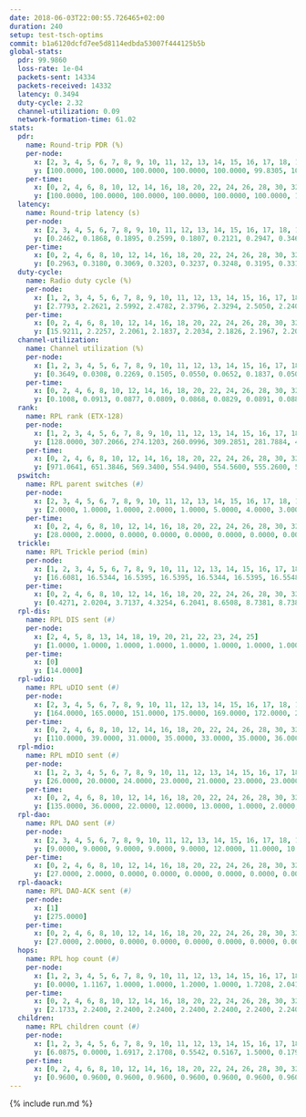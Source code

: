 ```yaml
---
date: 2018-06-03T22:00:55.726465+02:00
duration: 240
setup: test-tsch-optims
commit: b1a6120dcfd7ee5d8114edbda53007f444125b5b
global-stats:
  pdr: 99.9860
  loss-rate: 1e-04
  packets-sent: 14334
  packets-received: 14332
  latency: 0.3494
  duty-cycle: 2.32
  channel-utilization: 0.09
  network-formation-time: 61.02
stats:
  pdr:
    name: Round-trip PDR (%)
    per-node:
      x: [2, 3, 4, 5, 6, 7, 8, 9, 10, 11, 12, 13, 14, 15, 16, 17, 18, 19, 20, 21, 22, 23, 24, 25]
      y: [100.0000, 100.0000, 100.0000, 100.0000, 100.0000, 99.8305, 100.0000, 100.0000, 100.0000, 100.0000, 100.0000, 100.0000, 100.0000, 99.8395, 100.0000, 100.0000, 100.0000, 100.0000, 100.0000, 100.0000, 100.0000, 100.0000, 100.0000, 100.0000]
    per-time:
      x: [0, 2, 4, 6, 8, 10, 12, 14, 16, 18, 20, 22, 24, 26, 28, 30, 32, 34, 36, 38, 40, 42, 44, 46, 48, 50, 52, 54, 56, 58, 60, 62, 64, 66, 68, 70, 72, 74, 76, 78, 80, 82, 84, 86, 88, 90, 92, 94, 96, 98, 100, 102, 104, 106, 108, 110, 112, 114, 116, 118, 120, 122, 124, 126, 128, 130, 132, 134, 136, 138, 140, 142, 144, 146, 148, 150, 152, 154, 156, 158, 160, 162, 164, 166, 168, 170, 172, 174, 176, 178, 180, 182, 184, 186, 188, 190, 192, 194, 196, 198, 200, 202, 204, 206, 208, 210, 212, 214, 216, 218, 220, 222, 224, 226, 228, 230, 232, 234, 236, 238]
      y: [100.0000, 100.0000, 100.0000, 100.0000, 100.0000, 100.0000, 100.0000, 100.0000, 100.0000, 100.0000, 100.0000, 100.0000, 100.0000, 100.0000, 100.0000, 100.0000, 100.0000, 100.0000, 100.0000, 100.0000, 100.0000, 100.0000, 100.0000, 100.0000, 100.0000, 100.0000, 100.0000, 100.0000, 100.0000, 100.0000, 100.0000, 100.0000, 100.0000, 99.1667, 100.0000, 100.0000, 100.0000, 100.0000, 100.0000, 100.0000, 100.0000, 100.0000, 100.0000, 100.0000, 100.0000, 100.0000, 100.0000, 100.0000, 100.0000, 100.0000, 100.0000, 100.0000, 100.0000, 100.0000, 100.0000, 100.0000, 100.0000, 100.0000, 100.0000, 100.0000, 100.0000, 100.0000, 100.0000, 100.0000, 100.0000, 100.0000, 100.0000, 99.1667, 100.0000, 100.0000, 100.0000, 100.0000, 100.0000, 100.0000, 100.0000, 100.0000, 100.0000, 100.0000, 100.0000, 100.0000, 100.0000, 100.0000, 100.0000, 100.0000, 100.0000, 100.0000, 100.0000, 100.0000, 100.0000, 100.0000, 100.0000, 100.0000, 100.0000, 100.0000, 100.0000, 100.0000, 100.0000, 100.0000, 100.0000, 100.0000, 100.0000, 100.0000, 100.0000, 100.0000, 100.0000, 100.0000, 100.0000, 100.0000, 100.0000, 100.0000, 100.0000, 100.0000, 100.0000, 100.0000, 100.0000, 100.0000, 100.0000, 100.0000, 100.0000, 100.0000]
  latency:
    name: Round-trip latency (s)
    per-node:
      x: [2, 3, 4, 5, 6, 7, 8, 9, 10, 11, 12, 13, 14, 15, 16, 17, 18, 19, 20, 21, 22, 23, 24, 25]
      y: [0.2462, 0.1868, 0.1895, 0.2599, 0.1807, 0.2121, 0.2947, 0.3466, 0.2041, 0.2865, 0.2376, 0.3900, 0.4114, 0.3566, 0.3324, 0.3020, 0.4065, 0.3880, 0.4252, 0.4712, 0.5552, 0.5989, 0.5859, 0.5622]
    per-time:
      x: [0, 2, 4, 6, 8, 10, 12, 14, 16, 18, 20, 22, 24, 26, 28, 30, 32, 34, 36, 38, 40, 42, 44, 46, 48, 50, 52, 54, 56, 58, 60, 62, 64, 66, 68, 70, 72, 74, 76, 78, 80, 82, 84, 86, 88, 90, 92, 94, 96, 98, 100, 102, 104, 106, 108, 110, 112, 114, 116, 118, 120, 122, 124, 126, 128, 130, 132, 134, 136, 138, 140, 142, 144, 146, 148, 150, 152, 154, 156, 158, 160, 162, 164, 166, 168, 170, 172, 174, 176, 178, 180, 182, 184, 186, 188, 190, 192, 194, 196, 198, 200, 202, 204, 206, 208, 210, 212, 214, 216, 218, 220, 222, 224, 226, 228, 230, 232, 234, 236, 238]
      y: [0.2963, 0.3180, 0.3069, 0.3203, 0.3237, 0.3248, 0.3195, 0.3318, 0.3317, 0.3337, 0.3317, 0.3406, 0.3205, 0.3145, 0.3263, 0.3147, 0.2769, 0.2962, 0.3146, 0.3270, 0.3082, 0.3340, 0.3151, 0.2930, 0.3140, 0.3520, 0.3099, 0.2999, 0.3272, 0.3397, 0.3085, 0.3017, 0.3510, 0.3340, 0.3649, 0.3411, 0.3249, 0.3384, 0.3037, 0.3600, 0.3192, 0.3321, 0.3133, 0.3137, 0.3380, 0.2866, 0.3114, 0.3226, 0.3045, 0.3351, 0.3544, 0.3161, 0.3501, 0.3680, 0.3606, 0.3479, 0.3622, 0.3252, 0.3240, 0.3527, 0.3558, 0.3827, 0.3534, 0.3516, 0.3430, 0.3546, 0.3394, 0.3139, 0.3479, 0.3427, 0.3487, 0.3243, 0.3137, 0.2869, 0.2879, 0.2707, 0.2894, 0.2869, 0.2763, 0.3010, 0.2988, 0.3127, 0.2958, 0.2812, 0.3306, 0.3030, 0.3135, 0.3374, 0.3187, 0.3598, 0.3588, 0.3196, 0.3116, 0.3135, 0.3100, 0.3119, 0.5371, 0.2893, 0.3017, 0.2745, 0.3326, 0.3739, 0.5526, 0.5193, 0.3269, 0.2926, 0.3183, 0.3533, 0.7660, 0.5664, 0.4708, 0.3271, 0.3128, 0.4015, 1.0388, 0.6990, 0.5633, 0.4922, 0.3796, 0.3779]
  duty-cycle:
    name: Radio duty cycle (%)
    per-node:
      x: [1, 2, 3, 4, 5, 6, 7, 8, 9, 10, 11, 12, 13, 14, 15, 16, 17, 18, 19, 20, 21, 22, 23, 24, 25]
      y: [2.7793, 2.2621, 2.5992, 2.4782, 2.3796, 2.3294, 2.5050, 2.2406, 2.1464, 2.1022, 2.2758, 2.2809, 2.4354, 2.3071, 2.4182, 2.2243, 2.3861, 2.3107, 2.2373, 2.3469, 2.1749, 2.2876, 2.1734, 2.2477, 2.1674]
    per-time:
      x: [0, 2, 4, 6, 8, 10, 12, 14, 16, 18, 20, 22, 24, 26, 28, 30, 32, 34, 36, 38, 40, 42, 44, 46, 48, 50, 52, 54, 56, 58, 60, 62, 64, 66, 68, 70, 72, 74, 76, 78, 80, 82, 84, 86, 88, 90, 92, 94, 96, 98, 100, 102, 104, 106, 108, 110, 112, 114, 116, 118, 120, 122, 124, 126, 128, 130, 132, 134, 136, 138, 140, 142, 144, 146, 148, 150, 152, 154, 156, 158, 160, 162, 164, 166, 168, 170, 172, 174, 176, 178, 180, 182, 184, 186, 188, 190, 192, 194, 196, 198, 200, 202, 204, 206, 208, 210, 212, 214, 216, 218, 220, 222, 224, 226, 228, 230, 232, 234, 236, 238, 240]
      y: [15.9211, 2.2257, 2.2061, 2.1837, 2.2034, 2.1826, 2.1967, 2.2005, 2.2136, 2.1933, 2.1792, 2.2048, 2.1880, 2.1942, 2.2475, 2.2012, 2.1799, 2.1783, 2.1854, 2.2074, 2.1905, 2.1876, 2.2066, 2.2007, 2.2004, 2.1995, 2.2093, 2.1813, 2.2040, 2.2024, 2.2025, 2.1840, 2.1972, 2.2251, 2.2364, 2.2239, 2.2212, 2.2010, 2.2403, 2.2567, 2.2385, 2.2265, 2.2253, 2.2358, 2.2317, 2.2092, 2.1715, 2.2207, 2.2149, 2.2099, 2.2285, 2.2160, 2.2024, 2.2230, 2.2588, 2.2773, 2.2414, 2.2479, 2.2228, 2.2624, 2.2556, 2.2254, 2.2036, 2.2391, 2.2236, 2.2192, 2.2111, 2.2126, 2.2062, 2.2213, 2.2380, 2.1984, 2.2032, 2.2072, 2.1812, 2.1828, 2.1970, 2.1800, 2.1934, 2.2065, 2.1953, 2.2056, 2.2174, 2.2061, 2.1877, 2.2176, 2.2097, 2.1946, 2.2189, 2.2184, 2.2070, 2.1927, 2.2026, 2.2187, 2.2287, 2.1946, 2.2018, 2.2024, 2.2050, 2.1827, 2.2049, 2.1959, 2.1979, 2.2119, 2.2301, 2.2036, 2.2081, 2.1979, 2.1945, 2.2219, 2.1902, 2.2106, 2.2071, 2.1963, 2.1948, 2.1783, 2.2080, 2.2103, 2.2401, 2.2168, null]
  channel-utilization:
    name: Channel utilization (%)
    per-node:
      x: [1, 2, 3, 4, 5, 6, 7, 8, 9, 10, 11, 12, 13, 14, 15, 16, 17, 18, 19, 20, 21, 22, 23, 24, 25]
      y: [0.3649, 0.0308, 0.2269, 0.1505, 0.0550, 0.0652, 0.1837, 0.0509, 0.0330, 0.0516, 0.0714, 0.1183, 0.0393, 0.0548, 0.1589, 0.0486, 0.1486, 0.0857, 0.0440, 0.0741, 0.0436, 0.0396, 0.0313, 0.0338, 0.0315]
    per-time:
      x: [0, 2, 4, 6, 8, 10, 12, 14, 16, 18, 20, 22, 24, 26, 28, 30, 32, 34, 36, 38, 40, 42, 44, 46, 48, 50, 52, 54, 56, 58, 60, 62, 64, 66, 68, 70, 72, 74, 76, 78, 80, 82, 84, 86, 88, 90, 92, 94, 96, 98, 100, 102, 104, 106, 108, 110, 112, 114, 116, 118, 120, 122, 124, 126, 128, 130, 132, 134, 136, 138, 140, 142, 144, 146, 148, 150, 152, 154, 156, 158, 160, 162, 164, 166, 168, 170, 172, 174, 176, 178, 180, 182, 184, 186, 188, 190, 192, 194, 196, 198, 200, 202, 204, 206, 208, 210, 212, 214, 216, 218, 220, 222, 224, 226, 228, 230, 232, 234, 236, 238, 240]
      y: [0.1008, 0.0913, 0.0877, 0.0809, 0.0868, 0.0829, 0.0891, 0.0880, 0.0912, 0.0883, 0.0830, 0.0908, 0.0856, 0.0869, 0.1046, 0.0865, 0.0810, 0.0812, 0.0832, 0.0908, 0.0851, 0.0840, 0.0910, 0.0853, 0.0877, 0.0894, 0.0923, 0.0822, 0.0928, 0.0912, 0.0906, 0.0824, 0.0865, 0.0947, 0.0962, 0.0934, 0.0933, 0.0860, 0.0972, 0.1041, 0.0956, 0.0949, 0.0939, 0.0972, 0.0966, 0.0896, 0.0774, 0.0932, 0.0900, 0.0870, 0.0955, 0.0892, 0.0881, 0.0945, 0.1050, 0.1094, 0.0987, 0.1008, 0.0910, 0.1022, 0.1022, 0.0981, 0.0947, 0.1004, 0.0950, 0.0946, 0.0894, 0.0884, 0.0877, 0.0926, 0.0992, 0.0860, 0.0864, 0.0889, 0.0791, 0.0798, 0.0840, 0.0789, 0.0839, 0.0868, 0.0839, 0.0878, 0.0923, 0.0865, 0.0808, 0.0892, 0.0875, 0.0827, 0.0916, 0.0922, 0.0877, 0.0832, 0.0838, 0.0901, 0.0927, 0.0824, 0.0850, 0.0875, 0.0868, 0.0795, 0.0862, 0.0832, 0.0851, 0.0888, 0.0930, 0.0857, 0.0873, 0.0867, 0.0840, 0.0928, 0.0838, 0.0861, 0.0881, 0.0828, 0.0843, 0.0799, 0.0889, 0.0896, 0.0996, 0.0913, null]
  rank:
    name: RPL rank (ETX-128)
    per-node:
      x: [1, 2, 3, 4, 5, 6, 7, 8, 9, 10, 11, 12, 13, 14, 15, 16, 17, 18, 19, 20, 21, 22, 23, 24, 25]
      y: [128.0000, 307.2066, 274.1203, 260.0996, 309.2851, 281.7884, 402.2939, 476.9795, 544.1564, 414.4876, 426.8395, 354.2531, 576.4170, 574.6073, 571.8097, 600.0283, 585.5618, 719.7680, 732.9801, 767.5887, 838.4597, 875.2016, 884.7903, 875.7280, 940.6414]
    per-time:
      x: [0, 2, 4, 6, 8, 10, 12, 14, 16, 18, 20, 22, 24, 26, 28, 30, 32, 34, 36, 38, 40, 42, 44, 46, 48, 50, 52, 54, 56, 58, 60, 62, 64, 66, 68, 70, 72, 74, 76, 78, 80, 82, 84, 86, 88, 90, 92, 94, 96, 98, 100, 102, 104, 106, 108, 110, 112, 114, 116, 118, 120, 122, 124, 126, 128, 130, 132, 134, 136, 138, 140, 142, 144, 146, 148, 150, 152, 154, 156, 158, 160, 162, 164, 166, 168, 170, 172, 174, 176, 178, 180, 182, 184, 186, 188, 190, 192, 194, 196, 198, 200, 202, 204, 206, 208, 210, 212, 214, 216, 218, 220, 222, 224, 226, 228, 230, 232, 234, 236, 238, 240]
      y: [971.0641, 651.3846, 569.3400, 554.9400, 554.5600, 555.2600, 558.7000, 554.1400, 561.4800, 584.9216, 594.9400, 599.3600, 598.1600, 587.8431, 588.2778, 568.8235, 538.2200, 536.0600, 534.8600, 539.7255, 538.7843, 525.5600, 540.3600, 533.0800, 535.6346, 560.3400, 573.9000, 561.4038, 574.6800, 578.2549, 593.5962, 600.9412, 616.3137, 635.5283, 604.6154, 577.5000, 604.9000, 606.4706, 599.2353, 601.8302, 589.7200, 572.8235, 587.5686, 624.5200, 605.4906, 600.7451, 602.8000, 615.7500, 621.7037, 605.4600, 624.2600, 641.8400, 640.8000, 644.0192, 642.4386, 574.8824, 602.4231, 587.0200, 581.8600, 597.8431, 594.9808, 574.8431, 569.9200, 579.1731, 555.1887, 525.0769, 514.3725, 516.1765, 509.4000, 512.4600, 518.0400, 513.1800, 511.4902, 499.0741, 507.4600, 521.4800, 528.4800, 530.5400, 541.1731, 519.9231, 519.5192, 508.3200, 508.1509, 492.5098, 483.2549, 485.0600, 477.2200, 482.6400, 479.9020, 500.4340, 484.2400, 483.2941, 473.1800, 481.8600, 484.0577, 491.5000, 495.5600, 500.3400, 498.5600, 495.1200, 499.0588, 520.2400, 519.0000, 509.7925, 487.0600, 489.7000, 499.7692, 482.9000, 485.8200, 496.5849, 490.4423, 481.5400, 479.6000, 489.4600, 497.9804, 493.8400, 494.4600, 528.2115, 525.1607, 507.2200, null]
  pswitch:
    name: RPL parent switches (#)
    per-node:
      x: [2, 3, 4, 5, 6, 7, 8, 9, 10, 11, 12, 13, 14, 15, 16, 17, 18, 19, 20, 21, 22, 23, 24, 25]
      y: [2.0000, 1.0000, 1.0000, 2.0000, 1.0000, 5.0000, 4.0000, 3.0000, 2.0000, 3.0000, 1.0000, 7.0000, 7.0000, 7.0000, 7.0000, 11.0000, 10.0000, 11.0000, 8.0000, 8.0000, 8.0000, 8.0000, 10.0000, 11.0000]
    per-time:
      x: [0, 2, 4, 6, 8, 10, 12, 14, 16, 18, 20, 22, 24, 26, 28, 30, 32, 34, 36, 38, 40, 42, 44, 46, 48, 50, 52, 54, 56, 58, 60, 62, 64, 66, 68, 70, 72, 74, 76, 78, 80, 82, 84, 86, 88, 90, 92, 94, 96, 98, 100, 102, 104, 106, 108, 110, 112, 114, 116, 118, 120, 122, 124, 126, 128, 130, 132, 134, 136, 138, 140, 142, 144, 146, 148, 150, 152, 154, 156, 158, 160, 162, 164, 166, 168, 170, 172, 174, 176, 178, 180, 182, 184, 186, 188, 190, 192, 194, 196, 198, 200, 202, 204, 206, 208, 210, 212, 214, 216, 218, 220, 222, 224, 226, 228, 230, 232, 234, 236]
      y: [28.0000, 2.0000, 0.0000, 0.0000, 0.0000, 0.0000, 0.0000, 0.0000, 0.0000, 1.0000, 0.0000, 0.0000, 0.0000, 1.0000, 4.0000, 1.0000, 0.0000, 0.0000, 0.0000, 1.0000, 1.0000, 0.0000, 0.0000, 0.0000, 2.0000, 0.0000, 0.0000, 2.0000, 0.0000, 1.0000, 2.0000, 1.0000, 1.0000, 3.0000, 2.0000, 0.0000, 0.0000, 1.0000, 1.0000, 3.0000, 0.0000, 1.0000, 1.0000, 0.0000, 3.0000, 1.0000, 0.0000, 2.0000, 4.0000, 0.0000, 0.0000, 0.0000, 0.0000, 2.0000, 7.0000, 1.0000, 2.0000, 0.0000, 0.0000, 1.0000, 2.0000, 1.0000, 0.0000, 2.0000, 3.0000, 2.0000, 1.0000, 1.0000, 0.0000, 0.0000, 0.0000, 0.0000, 1.0000, 4.0000, 0.0000, 0.0000, 0.0000, 0.0000, 2.0000, 2.0000, 2.0000, 0.0000, 3.0000, 1.0000, 1.0000, 0.0000, 0.0000, 0.0000, 1.0000, 3.0000, 0.0000, 1.0000, 0.0000, 0.0000, 2.0000, 0.0000, 0.0000, 0.0000, 0.0000, 0.0000, 1.0000, 0.0000, 0.0000, 3.0000, 0.0000, 0.0000, 2.0000, 0.0000, 0.0000, 3.0000, 2.0000, 0.0000, 0.0000, 0.0000, 1.0000, 0.0000, 0.0000, 2.0000, 6.0000]
  trickle:
    name: RPL Trickle period (min)
    per-node:
      x: [1, 2, 3, 4, 5, 6, 7, 8, 9, 10, 11, 12, 13, 14, 15, 16, 17, 18, 19, 20, 21, 22, 23, 24, 25]
      y: [16.6081, 16.5344, 16.5395, 16.5395, 16.5344, 16.5395, 16.5548, 16.4788, 16.5472, 16.5795, 16.4756, 16.5395, 16.4832, 16.4829, 16.5623, 15.3384, 16.5075, 16.5645, 16.5681, 16.5329, 16.5571, 16.3157, 16.5310, 16.5640, 16.4990]
    per-time:
      x: [0, 2, 4, 6, 8, 10, 12, 14, 16, 18, 20, 22, 24, 26, 28, 30, 32, 34, 36, 38, 40, 42, 44, 46, 48, 50, 52, 54, 56, 58, 60, 62, 64, 66, 68, 70, 72, 74, 76, 78, 80, 82, 84, 86, 88, 90, 92, 94, 96, 98, 100, 102, 104, 106, 108, 110, 112, 114, 116, 118, 120, 122, 124, 126, 128, 130, 132, 134, 136, 138, 140, 142, 144, 146, 148, 150, 152, 154, 156, 158, 160, 162, 164, 166, 168, 170, 172, 174, 176, 178, 180, 182, 184, 186, 188, 190, 192, 194, 196, 198, 200, 202, 204, 206, 208, 210, 212, 214, 216, 218, 220, 222, 224, 226, 228, 230, 232, 234, 236, 238, 240]
      y: [0.4271, 2.0204, 3.7137, 4.3254, 6.2041, 8.6508, 8.7381, 8.7381, 8.9129, 16.7909, 17.4763, 17.4763, 17.4763, 17.4763, 17.4763, 17.4763, 17.4763, 17.4763, 17.4763, 17.4763, 17.4763, 17.4763, 17.4763, 17.4763, 17.4763, 17.4763, 17.4763, 17.4763, 17.4763, 17.4763, 17.4763, 17.4763, 17.4763, 17.1478, 16.8461, 16.8646, 16.9520, 16.9623, 17.1336, 16.9817, 17.1267, 17.1336, 17.3049, 17.4763, 17.4763, 17.4763, 17.4763, 17.4763, 17.4763, 17.4763, 17.4763, 17.4763, 17.4763, 17.4763, 17.4763, 17.4763, 17.4763, 17.4763, 17.4763, 17.4763, 17.4763, 17.4763, 17.4763, 17.4763, 17.4763, 17.4763, 17.4763, 17.4763, 17.4763, 17.4763, 17.4763, 17.4763, 17.4763, 17.4763, 17.4763, 17.4763, 17.4763, 17.4763, 17.4763, 17.4763, 17.4763, 17.4763, 17.4763, 17.4763, 17.4763, 17.4763, 17.4763, 17.4763, 17.4763, 17.4763, 17.4763, 17.4763, 17.4763, 17.4763, 17.4763, 17.4763, 17.4763, 17.4763, 17.4763, 17.4763, 17.4763, 17.4763, 17.4763, 17.4763, 17.4763, 17.4763, 17.4763, 17.4763, 17.4763, 17.4763, 17.4763, 17.4763, 17.4763, 17.4763, 17.4763, 17.4763, 17.4763, 17.4763, 16.5632, 16.8646, null]
  rpl-dis:
    name: RPL DIS sent (#)
    per-node:
      x: [2, 4, 5, 8, 13, 14, 18, 19, 20, 21, 22, 23, 24, 25]
      y: [1.0000, 1.0000, 1.0000, 1.0000, 1.0000, 1.0000, 1.0000, 1.0000, 1.0000, 1.0000, 1.0000, 1.0000, 1.0000, 1.0000]
    per-time:
      x: [0]
      y: [14.0000]
  rpl-udio:
    name: RPL uDIO sent (#)
    per-node:
      x: [2, 3, 4, 5, 6, 7, 8, 9, 10, 11, 12, 13, 14, 15, 16, 17, 18, 19, 20, 21, 22, 23, 24, 25]
      y: [164.0000, 165.0000, 151.0000, 175.0000, 169.0000, 172.0000, 222.0000, 162.0000, 169.0000, 163.0000, 170.0000, 172.0000, 169.0000, 171.0000, 171.0000, 158.0000, 157.0000, 166.0000, 168.0000, 166.0000, 173.0000, 167.0000, 164.0000, 159.0000]
    per-time:
      x: [0, 2, 4, 6, 8, 10, 12, 14, 16, 18, 20, 22, 24, 26, 28, 30, 32, 34, 36, 38, 40, 42, 44, 46, 48, 50, 52, 54, 56, 58, 60, 62, 64, 66, 68, 70, 72, 74, 76, 78, 80, 82, 84, 86, 88, 90, 92, 94, 96, 98, 100, 102, 104, 106, 108, 110, 112, 114, 116, 118, 120, 122, 124, 126, 128, 130, 132, 134, 136, 138, 140, 142, 144, 146, 148, 150, 152, 154, 156, 158, 160, 162, 164, 166, 168, 170, 172, 174, 176, 178, 180, 182, 184, 186, 188, 190, 192, 194, 196, 198, 200, 202, 204, 206, 208, 210, 212, 214, 216, 218, 220, 222, 224, 226, 228, 230, 232, 234, 236, 238, 240]
      y: [110.0000, 39.0000, 31.0000, 35.0000, 33.0000, 35.0000, 36.0000, 35.0000, 34.0000, 36.0000, 39.0000, 32.0000, 32.0000, 35.0000, 34.0000, 34.0000, 32.0000, 34.0000, 31.0000, 32.0000, 32.0000, 29.0000, 36.0000, 36.0000, 35.0000, 38.0000, 34.0000, 28.0000, 34.0000, 31.0000, 40.0000, 33.0000, 36.0000, 32.0000, 34.0000, 33.0000, 35.0000, 33.0000, 35.0000, 33.0000, 33.0000, 31.0000, 31.0000, 37.0000, 30.0000, 35.0000, 32.0000, 32.0000, 39.0000, 31.0000, 28.0000, 34.0000, 33.0000, 34.0000, 35.0000, 34.0000, 33.0000, 31.0000, 29.0000, 32.0000, 32.0000, 36.0000, 28.0000, 33.0000, 32.0000, 30.0000, 24.0000, 36.0000, 33.0000, 36.0000, 32.0000, 32.0000, 33.0000, 33.0000, 34.0000, 30.0000, 38.0000, 31.0000, 33.0000, 26.0000, 27.0000, 30.0000, 38.0000, 28.0000, 36.0000, 33.0000, 30.0000, 29.0000, 38.0000, 31.0000, 34.0000, 33.0000, 31.0000, 29.0000, 35.0000, 27.0000, 34.0000, 31.0000, 35.0000, 32.0000, 32.0000, 32.0000, 32.0000, 31.0000, 30.0000, 36.0000, 35.0000, 32.0000, 36.0000, 36.0000, 35.0000, 29.0000, 33.0000, 37.0000, 36.0000, 31.0000, 34.0000, 40.0000, 32.0000, 31.0000, 0.0000]
  rpl-mdio:
    name: RPL mDIO sent (#)
    per-node:
      x: [1, 2, 3, 4, 5, 6, 7, 8, 9, 10, 11, 12, 13, 14, 15, 16, 17, 18, 19, 20, 21, 22, 23, 24, 25]
      y: [26.0000, 20.0000, 24.0000, 23.0000, 21.0000, 23.0000, 23.0000, 23.0000, 20.0000, 23.0000, 21.0000, 24.0000, 20.0000, 22.0000, 20.0000, 31.0000, 22.0000, 21.0000, 20.0000, 23.0000, 20.0000, 25.0000, 24.0000, 21.0000, 24.0000]
    per-time:
      x: [0, 2, 4, 6, 8, 10, 12, 14, 16, 18, 20, 22, 24, 26, 28, 30, 32, 34, 36, 38, 40, 42, 44, 46, 48, 50, 52, 54, 56, 58, 60, 62, 64, 66, 68, 70, 72, 74, 76, 78, 80, 82, 84, 86, 88, 90, 92, 94, 96, 98, 100, 102, 104, 106, 108, 110, 112, 114, 116, 118, 120, 122, 124, 126, 128, 130, 132, 134, 136, 138, 140, 142, 144, 146, 148, 150, 152, 154, 156, 158, 160, 162, 164, 166, 168, 170, 172, 174, 176, 178, 180, 182, 184, 186, 188, 190, 192, 194, 196, 198, 200, 202, 204, 206, 208, 210, 212, 214, 216, 218, 220, 222, 224, 226, 228, 230, 232, 234, 236, 238]
      y: [135.0000, 36.0000, 22.0000, 12.0000, 13.0000, 1.0000, 2.0000, 11.0000, 11.0000, 1.0000, 0.0000, 0.0000, 0.0000, 5.0000, 4.0000, 5.0000, 6.0000, 4.0000, 1.0000, 0.0000, 0.0000, 0.0000, 3.0000, 7.0000, 4.0000, 8.0000, 3.0000, 0.0000, 0.0000, 0.0000, 0.0000, 4.0000, 7.0000, 10.0000, 7.0000, 2.0000, 0.0000, 1.0000, 0.0000, 3.0000, 11.0000, 5.0000, 3.0000, 3.0000, 0.0000, 0.0000, 0.0000, 0.0000, 4.0000, 9.0000, 4.0000, 7.0000, 1.0000, 0.0000, 0.0000, 0.0000, 0.0000, 4.0000, 5.0000, 11.0000, 3.0000, 2.0000, 0.0000, 0.0000, 1.0000, 1.0000, 2.0000, 9.0000, 6.0000, 6.0000, 0.0000, 0.0000, 0.0000, 0.0000, 3.0000, 5.0000, 9.0000, 4.0000, 4.0000, 0.0000, 0.0000, 0.0000, 0.0000, 4.0000, 4.0000, 6.0000, 7.0000, 4.0000, 0.0000, 0.0000, 0.0000, 0.0000, 8.0000, 3.0000, 4.0000, 6.0000, 4.0000, 0.0000, 0.0000, 0.0000, 3.0000, 8.0000, 4.0000, 3.0000, 6.0000, 1.0000, 0.0000, 0.0000, 0.0000, 4.0000, 4.0000, 5.0000, 7.0000, 5.0000, 0.0000, 0.0000, 0.0000, 0.0000, 6.0000, 8.0000]
  rpl-dao:
    name: RPL DAO sent (#)
    per-node:
      x: [2, 3, 4, 5, 6, 7, 8, 9, 10, 11, 12, 13, 14, 15, 16, 17, 18, 19, 20, 21, 22, 23, 24, 25]
      y: [9.0000, 9.0000, 9.0000, 9.0000, 9.0000, 12.0000, 11.0000, 10.0000, 9.0000, 9.0000, 9.0000, 12.0000, 13.0000, 12.0000, 12.0000, 15.0000, 12.0000, 15.0000, 12.0000, 13.0000, 12.0000, 12.0000, 15.0000, 15.0000]
    per-time:
      x: [0, 2, 4, 6, 8, 10, 12, 14, 16, 18, 20, 22, 24, 26, 28, 30, 32, 34, 36, 38, 40, 42, 44, 46, 48, 50, 52, 54, 56, 58, 60, 62, 64, 66, 68, 70, 72, 74, 76, 78, 80, 82, 84, 86, 88, 90, 92, 94, 96, 98, 100, 102, 104, 106, 108, 110, 112, 114, 116, 118, 120, 122, 124, 126, 128, 130, 132, 134, 136, 138, 140, 142, 144, 146, 148, 150, 152, 154, 156, 158, 160, 162, 164, 166, 168, 170, 172, 174, 176, 178, 180, 182, 184, 186, 188, 190, 192, 194, 196, 198, 200, 202, 204, 206, 208, 210, 212, 214, 216, 218, 220, 222, 224, 226, 228, 230, 232, 234, 236]
      y: [27.0000, 2.0000, 0.0000, 0.0000, 0.0000, 0.0000, 0.0000, 0.0000, 0.0000, 1.0000, 0.0000, 0.0000, 0.0000, 1.0000, 22.0000, 2.0000, 0.0000, 0.0000, 0.0000, 1.0000, 1.0000, 0.0000, 0.0000, 1.0000, 2.0000, 0.0000, 0.0000, 3.0000, 14.0000, 3.0000, 2.0000, 1.0000, 1.0000, 3.0000, 3.0000, 0.0000, 0.0000, 1.0000, 2.0000, 3.0000, 0.0000, 2.0000, 4.0000, 3.0000, 3.0000, 4.0000, 0.0000, 4.0000, 5.0000, 1.0000, 0.0000, 0.0000, 1.0000, 2.0000, 6.0000, 2.0000, 2.0000, 5.0000, 1.0000, 2.0000, 3.0000, 2.0000, 3.0000, 2.0000, 3.0000, 2.0000, 1.0000, 3.0000, 1.0000, 1.0000, 1.0000, 5.0000, 1.0000, 5.0000, 1.0000, 1.0000, 1.0000, 1.0000, 5.0000, 2.0000, 3.0000, 1.0000, 4.0000, 1.0000, 3.0000, 2.0000, 4.0000, 1.0000, 2.0000, 4.0000, 0.0000, 1.0000, 0.0000, 3.0000, 4.0000, 2.0000, 0.0000, 1.0000, 3.0000, 0.0000, 6.0000, 2.0000, 1.0000, 5.0000, 0.0000, 0.0000, 3.0000, 1.0000, 3.0000, 4.0000, 3.0000, 1.0000, 1.0000, 1.0000, 6.0000, 0.0000, 1.0000, 5.0000, 6.0000]
  rpl-daoack:
    name: RPL DAO-ACK sent (#)
    per-node:
      x: [1]
      y: [275.0000]
    per-time:
      x: [0, 2, 4, 6, 8, 10, 12, 14, 16, 18, 20, 22, 24, 26, 28, 30, 32, 34, 36, 38, 40, 42, 44, 46, 48, 50, 52, 54, 56, 58, 60, 62, 64, 66, 68, 70, 72, 74, 76, 78, 80, 82, 84, 86, 88, 90, 92, 94, 96, 98, 100, 102, 104, 106, 108, 110, 112, 114, 116, 118, 120, 122, 124, 126, 128, 130, 132, 134, 136, 138, 140, 142, 144, 146, 148, 150, 152, 154, 156, 158, 160, 162, 164, 166, 168, 170, 172, 174, 176, 178, 180, 182, 184, 186, 188, 190, 192, 194, 196, 198, 200, 202, 204, 206, 208, 210, 212, 214, 216, 218, 220, 222, 224, 226, 228, 230, 232, 234, 236]
      y: [27.0000, 2.0000, 0.0000, 0.0000, 0.0000, 0.0000, 0.0000, 0.0000, 0.0000, 1.0000, 0.0000, 0.0000, 0.0000, 1.0000, 22.0000, 2.0000, 0.0000, 0.0000, 0.0000, 1.0000, 1.0000, 0.0000, 0.0000, 1.0000, 2.0000, 0.0000, 0.0000, 3.0000, 13.0000, 4.0000, 2.0000, 1.0000, 1.0000, 3.0000, 3.0000, 0.0000, 0.0000, 1.0000, 2.0000, 3.0000, 0.0000, 2.0000, 4.0000, 3.0000, 3.0000, 4.0000, 0.0000, 4.0000, 5.0000, 1.0000, 0.0000, 0.0000, 1.0000, 2.0000, 6.0000, 2.0000, 2.0000, 5.0000, 1.0000, 2.0000, 3.0000, 2.0000, 3.0000, 2.0000, 3.0000, 2.0000, 1.0000, 1.0000, 3.0000, 1.0000, 1.0000, 5.0000, 1.0000, 5.0000, 0.0000, 2.0000, 1.0000, 1.0000, 3.0000, 4.0000, 2.0000, 2.0000, 4.0000, 1.0000, 3.0000, 2.0000, 4.0000, 1.0000, 2.0000, 4.0000, 0.0000, 1.0000, 0.0000, 3.0000, 4.0000, 2.0000, 0.0000, 1.0000, 3.0000, 0.0000, 6.0000, 2.0000, 1.0000, 5.0000, 0.0000, 0.0000, 2.0000, 2.0000, 3.0000, 4.0000, 3.0000, 1.0000, 1.0000, 1.0000, 6.0000, 0.0000, 1.0000, 5.0000, 6.0000]
  hops:
    name: RPL hop count (#)
    per-node:
      x: [1, 2, 3, 4, 5, 6, 7, 8, 9, 10, 11, 12, 13, 14, 15, 16, 17, 18, 19, 20, 21, 22, 23, 24, 25]
      y: [0.0000, 1.1167, 1.0000, 1.0000, 1.2000, 1.0000, 1.7208, 2.0417, 2.7167, 1.8875, 2.0000, 1.0000, 2.3875, 3.0000, 2.0917, 2.4667, 2.3250, 3.1708, 3.4542, 3.2917, 3.5125, 3.8542, 4.2958, 4.2542, 4.3292]
    per-time:
      x: [0, 2, 4, 6, 8, 10, 12, 14, 16, 18, 20, 22, 24, 26, 28, 30, 32, 34, 36, 38, 40, 42, 44, 46, 48, 50, 52, 54, 56, 58, 60, 62, 64, 66, 68, 70, 72, 74, 76, 78, 80, 82, 84, 86, 88, 90, 92, 94, 96, 98, 100, 102, 104, 106, 108, 110, 112, 114, 116, 118, 120, 122, 124, 126, 128, 130, 132, 134, 136, 138, 140, 142, 144, 146, 148, 150, 152, 154, 156, 158, 160, 162, 164, 166, 168, 170, 172, 174, 176, 178, 180, 182, 184, 186, 188, 190, 192, 194, 196, 198, 200, 202, 204, 206, 208, 210, 212, 214, 216, 218, 220, 222, 224, 226, 228, 230, 232, 234, 236, 238]
      y: [2.1733, 2.2400, 2.2400, 2.2400, 2.2400, 2.2400, 2.2400, 2.2400, 2.2400, 2.2400, 2.2400, 2.2400, 2.2400, 2.2800, 2.2800, 2.2800, 2.2800, 2.2800, 2.2800, 2.2800, 2.2400, 2.2400, 2.2400, 2.2400, 2.2000, 2.2000, 2.2000, 2.2000, 2.2000, 2.2000, 2.2000, 2.2000, 2.2000, 2.3600, 2.3333, 2.3200, 2.3200, 2.6800, 2.6000, 2.4800, 2.4800, 2.5000, 2.5200, 2.5200, 2.3600, 2.3400, 2.3400, 2.3800, 2.5200, 2.5200, 2.5200, 2.5200, 2.5000, 2.5200, 2.6800, 2.7000, 2.7200, 2.7200, 2.7200, 2.7200, 2.7200, 2.6933, 2.6800, 2.7200, 2.6600, 2.5600, 2.5600, 2.5600, 2.5600, 2.5600, 2.5600, 2.5600, 2.3600, 2.2400, 2.2400, 2.2400, 2.2400, 2.2400, 2.3200, 2.3600, 2.3800, 2.4000, 2.3600, 2.3200, 2.3200, 2.3200, 2.3200, 2.3200, 2.3200, 2.3200, 2.3200, 2.3200, 2.3200, 2.3200, 2.2800, 2.2800, 2.2800, 2.2800, 2.2800, 2.2800, 2.2800, 2.2800, 2.2800, 2.3600, 2.3600, 2.3600, 2.3000, 2.2400, 2.2400, 2.2400, 2.4000, 2.4000, 2.4000, 2.4000, 2.2800, 2.2800, 2.2800, 2.2800, 2.2800, 2.2800]
  children:
    name: RPL children count (#)
    per-node:
      x: [1, 2, 3, 4, 5, 6, 7, 8, 9, 10, 11, 12, 13, 14, 15, 16, 17, 18, 19, 20, 21, 22, 23, 24, 25]
      y: [6.0875, 0.0000, 1.6917, 2.1708, 0.5542, 0.5167, 1.5000, 0.1792, 0.0000, 0.6792, 0.8833, 1.1208, 0.0583, 0.3125, 2.0583, 0.3917, 1.7375, 1.8875, 0.3083, 1.2833, 0.2625, 0.2000, 0.0000, 0.1167, 0.0000]
    per-time:
      x: [0, 2, 4, 6, 8, 10, 12, 14, 16, 18, 20, 22, 24, 26, 28, 30, 32, 34, 36, 38, 40, 42, 44, 46, 48, 50, 52, 54, 56, 58, 60, 62, 64, 66, 68, 70, 72, 74, 76, 78, 80, 82, 84, 86, 88, 90, 92, 94, 96, 98, 100, 102, 104, 106, 108, 110, 112, 114, 116, 118, 120, 122, 124, 126, 128, 130, 132, 134, 136, 138, 140, 142, 144, 146, 148, 150, 152, 154, 156, 158, 160, 162, 164, 166, 168, 170, 172, 174, 176, 178, 180, 182, 184, 186, 188, 190, 192, 194, 196, 198, 200, 202, 204, 206, 208, 210, 212, 214, 216, 218, 220, 222, 224, 226, 228, 230, 232, 234, 236, 238]
      y: [0.9600, 0.9600, 0.9600, 0.9600, 0.9600, 0.9600, 0.9600, 0.9600, 0.9600, 0.9600, 0.9600, 0.9600, 0.9600, 0.9600, 0.9600, 0.9600, 0.9600, 0.9600, 0.9600, 0.9600, 0.9600, 0.9600, 0.9600, 0.9600, 0.9600, 0.9600, 0.9600, 0.9600, 0.9600, 0.9600, 0.9600, 0.9600, 0.9600, 0.9600, 0.9600, 0.9600, 0.9600, 0.9600, 0.9600, 0.9600, 0.9600, 0.9600, 0.9600, 0.9600, 0.9600, 0.9600, 0.9600, 0.9600, 0.9600, 0.9600, 0.9600, 0.9600, 0.9600, 0.9600, 0.9600, 0.9600, 0.9600, 0.9600, 0.9600, 0.9600, 0.9600, 0.9600, 0.9600, 0.9600, 0.9600, 0.9600, 0.9600, 0.9600, 0.9600, 0.9600, 0.9600, 0.9600, 0.9600, 0.9600, 0.9600, 0.9600, 0.9600, 0.9600, 0.9600, 0.9600, 0.9600, 0.9600, 0.9600, 0.9600, 0.9600, 0.9600, 0.9600, 0.9600, 0.9600, 0.9600, 0.9600, 0.9600, 0.9600, 0.9600, 0.9600, 0.9600, 0.9600, 0.9600, 0.9600, 0.9600, 0.9600, 0.9600, 0.9600, 0.9600, 0.9600, 0.9600, 0.9600, 0.9600, 0.9600, 0.9600, 0.9600, 0.9600, 0.9600, 0.9600, 0.9600, 0.9600, 0.9600, 0.9600, 0.9600, 0.9600]
---
```


{% include run.md %}
